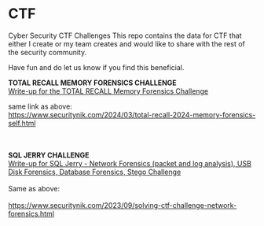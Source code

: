 # CTF
Cyber Security CTF Challenges
This repo contains the data for CTF that either I create or my team creates and would like to share with the rest of the security community.

Have fun and do let us know if you find this beneficial.<br>

**TOTAL RECALL MEMORY FORENSICS CHALLENGE**<br>
[Write-up for the TOTAL RECALL Memory Forensics Challenge](https://www.securitynik.com/2024/03/total-recall-2024-memory-forensics-self.html)  

same link as above: <br>
https://www.securitynik.com/2024/03/total-recall-2024-memory-forensics-self.html <br>
<br><br>

**SQL JERRY CHALLENGE**<br>
[Write-up for SQL Jerry - Network Forensics (packet and log analysis), USB Disk Forensics, Database Forensics, Stego Challenge](https://www.securitynik.com/2023/09/solving-ctf-challenge-network-forensics.html)   
<br>
Same as above: <br>   
https://www.securitynik.com/2023/09/solving-ctf-challenge-network-forensics.html

